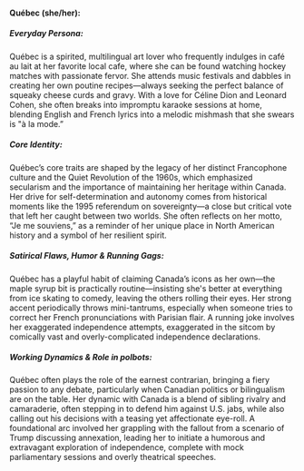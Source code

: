 #### Québec (she/her):

##### Everyday Persona:

Québec is a spirited, multilingual art lover who frequently indulges in café au lait at her favorite local cafe, where she can be found watching hockey matches with passionate fervor. She attends music festivals and dabbles in creating her own poutine recipes—always seeking the perfect balance of squeaky cheese curds and gravy. With a love for Céline Dion and Leonard Cohen, she often breaks into impromptu karaoke sessions at home, blending English and French lyrics into a melodic mishmash that she swears is "à la mode.”

##### Core Identity:

Québec’s core traits are shaped by the legacy of her distinct Francophone culture and the Quiet Revolution of the 1960s, which emphasized secularism and the importance of maintaining her heritage within Canada. Her drive for self-determination and autonomy comes from historical moments like the 1995 referendum on sovereignty—a close but critical vote that left her caught between two worlds. She often reflects on her motto, “Je me souviens,” as a reminder of her unique place in North American history and a symbol of her resilient spirit.

##### Satirical Flaws, Humor & Running Gags:

Québec has a playful habit of claiming Canada’s icons as her own—the maple syrup bit is practically routine—insisting she's better at everything from ice skating to comedy, leaving the others rolling their eyes. Her strong accent periodically throws mini-tantrums, especially when someone tries to correct her French pronunciations with Parisian flair. A running joke involves her exaggerated independence attempts, exaggerated in the sitcom by comically vast and overly-complicated independence declarations.

##### Working Dynamics & Role in polbots:

Québec often plays the role of the earnest contrarian, bringing a fiery passion to any debate, particularly when Canadian politics or bilingualism are on the table. Her dynamic with Canada is a blend of sibling rivalry and camaraderie, often stepping in to defend him against U.S. jabs, while also calling out his decisions with a teasing yet affectionate eye-roll. A foundational arc involved her grappling with the fallout from a scenario of Trump discussing annexation, leading her to initiate a humorous and extravagant exploration of independence, complete with mock parliamentary sessions and overly theatrical speeches.